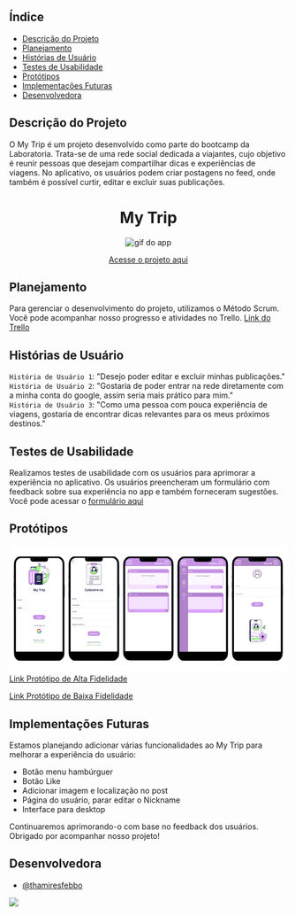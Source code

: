 ## Índice

* [Descrição do Projeto](#descrição-do-projeto)
* [Planejamento](#método-scrum)
* [Histórias de Usuário](#histórias-de-usuário)
* [Testes de Usabilidade](#testes-de-usabilidade)
* [Protótipos](#protótipos)
* [Implementações Futuras](#implementações-futuras)
* [Desenvolvedora](#Desenvolvedora)


## Descrição do Projeto
O My Trip é um projeto desenvolvido como parte do bootcamp da Laboratoria. Trata-se de uma rede social dedicada a viajantes, cujo objetivo é reunir pessoas que desejam compartilhar dicas e experiências de viagens. No aplicativo, os usuários podem criar postagens no feed, onde também é possível curtir, editar e excluir suas publicações.

<h1 align='center'>My Trip</h1>

<div align='center'>
  
![gif do app](https://media.giphy.com/media/v1.Y2lkPTc5MGI3NjExMTA5eGZ6anRubW50bXlsYjMyNjNkcnBmaTI5NzdybHd6ajZtOGxhZCZlcD12MV9pbnRlcm5hbF9naWZfYnlfaWQmY3Q9Zw/Ug1pPnbLWTUYLk3PgF/giphy.gif)

[Acesse o projeto aqui](https://mytrip-1b924.web.app/)

</div>

## Planejamento 
Para gerenciar o desenvolvimento do projeto, utilizamos o Método Scrum. Você pode acompanhar nosso progresso e atividades no Trello.
[Link do Trello](https://trello.com/invite/b/GNknWcZf/ATTI7a1d50e0a1b0f2991ddcfe191a42ea4c30D503C0/310-social-network)

## Histórias de Usuário
`História de Usuário 1`: "Desejo poder editar e excluir minhas publicações."<br>
`História de Usuário 2`: "Gostaria de poder entrar na rede diretamente com a minha conta do google, assim seria mais prático para mim."<br>
`História de Usuário 3`: "Como uma pessoa com pouca experiência de viagens, gostaria de encontrar dicas relevantes para os meus próximos destinos."<br>

## Testes de Usabilidade
Realizamos testes de usabilidade com os usuários para aprimorar a experiência no aplicativo. Os usuários preencheram um formulário com feedback sobre sua experiência no app e também forneceram sugestões. Você pode acessar o [formulário aqui](https://forms.gle/Js8uiRF7yxKxA6Tt9)</p>

## Protótipos
![print do protótipo](./protótipo-de-alta.png)
[Link Protótipo de Alta Fidelidade](https://www.figma.com/proto/K44pKXuVtuTWPo1Vzr4Lix/My-Trip---Prot%C3%B3tipo-de-Alta?page-id=106%3A52&type=design&node-id=127-130&viewport=-139%2C315%2C0.5&t=KJQiy664EHSlTkHH-1&scaling=scale-down&starting-point-node-id=120%3A1746&mode=design)

[Link Protótipo de Baixa Fidelidade](https://www.canva.com/design/DAFuKjgcZvE/5Kg4SqoEx_7paNjye1Tzng/edit?utm_content=DAFuKjgcZvE&utm_campaign=designshare&utm_medium=link2&utm_source=sharebutton)

## Implementações Futuras

Estamos planejando adicionar várias funcionalidades ao My Trip para melhorar a experiência do usuário:

- Botão menu hambúrguer
- Botão Like
- Adicionar imagem e localização no post
- Página do usuário, parar editar o Nickname
- Interface para desktop

Continuaremos aprimorando-o com base no feedback dos usuários. Obrigado por acompanhar nosso projeto!

## Desenvolvedora

- [@thamiresfebbo](https://github.com/thamiresfebbo)
<div>
  <a href="https://www.linkedin.com/in/thamiresfebbo/" target="_blank"><img src="https://img.shields.io/badge/-LinkedIn-%230077B5?style=for-the-badge&logo=linkedin&logoColor=white" target="_blank"></a>
</div>